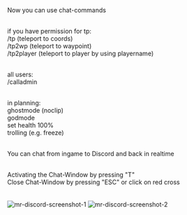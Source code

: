 Now you can use chat-commands<br><br>

if you have permission for tp: <br>
/tp (teleport to coords)<br>
/tp2wp (teleport to waypoint)<br>
/tp2player (teleport to player by using playername)<br><br>

all users:<br>
/calladmin<br><br>

in planning:<br>
ghostmode (noclip)<br>
godmode<br>
set health 100%<br>
trolling (e.g. freeze)<br><br>

You can chat from ingame to Discord and back in realtime<br><br>

Activating the Chat-Window by pressing "T"<br>
Close Chat-Window by pressing "ESC" or click on red cross<br><br><br>![mr-discord-screenshot-1](https://user-images.githubusercontent.com/105192630/201515106-a52b327c-2f74-48e0-b872-86e5bc8f52d9.png)
![mr-discord-screenshot-2](https://user-images.githubusercontent.com/105192630/201515111-8968590d-30a6-4e9b-b8fa-fa35122c2f16.png)
